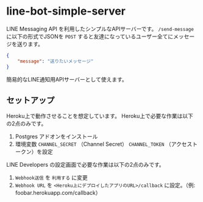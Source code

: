# line-bot-simple-server

LINE Messaging API を利用したシンプルなAPIサーバーです。
`/send-message` に以下の形式でJSONを `POST` すると友達になっているユーザー全てにメッセージを送ります。

```json
{
    "message": "送りたいメッセージ"
}
```

簡易的なLINE通知用APIサーバーとして使えます。

## セットアップ

Heroku上で動作させることを想定しています。
Heroku上で必要な作業は以下の2点のみです。

1. Postgres アドオンをインストール
2. 環境変数 `CHANNEL_SECRET` （Channel Secret） `CHANNEL_TOKEN` （アクセストークン）を設定

LINE Developers の設定画面で必要な作業は以下の2点のみです。

1. `Webhook送信` を `利用する` に変更
2. `Webhook URL` を `<Heroku上にデプロイしたアプリのURL>/callback` に設定。（例: foobar.herokuapp.com/callback）
